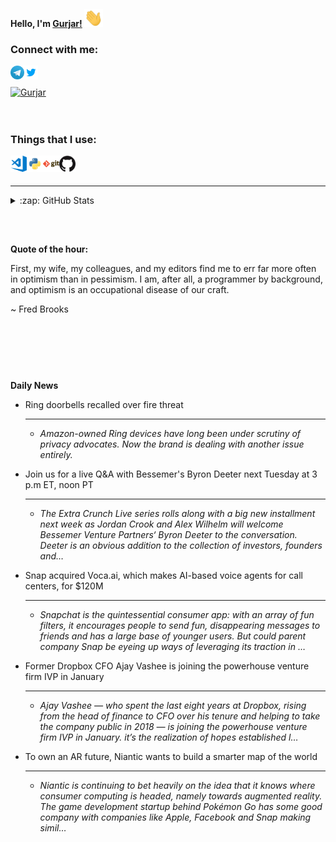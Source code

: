 #### Hello, I'm [Gurjar!](https://GurjarKing.github.io) <img src="https://raw.githubusercontent.com/ABSphreak/ABSphreak/master/gifs/Hi.gif" width="30px"></h2>


### Connect with me:

[<img align="left" alt="Gurjar | Telegram" width="22px" src="https://raw.githubusercontent.com/github/explore/80688e429a7d4ef2fca1e82350fe8e3517d3494d/topics/telegram/telegram.png" />][Telegram]
[<img align="left" alt="Gurjar | Twitter" width="22px" src="https://raw.githubusercontent.com/github/explore/80688e429a7d4ef2fca1e82350fe8e3517d3494d/topics/twitter/twitter.png" />][Twitter]
<br >
<br >
<a href="https://github.com/GurjarKing"><img src="https://komarev.com/ghpvc/?username=GurjarKing" alt="Gurjar" /></a> <br />
<br />
<br />
<!-- <br >

![](https://visitor-badge.glitch.me/badge?page_id=GurjarKing)

<br /> -->

### Things that I use:

[<img align="left" alt="Visual Studio Code" width="26px" src="https://raw.githubusercontent.com/github/explore/80688e429a7d4ef2fca1e82350fe8e3517d3494d/topics/visual-studio-code/visual-studio-code.png" />][VSCode]
[<img align="left" alt="Python" width="26px" src="https://raw.githubusercontent.com/github/explore/80688e429a7d4ef2fca1e82350fe8e3517d3494d/topics/python/python.png" />][Python]
[<img align="left" alt="Git" width="26px" src="https://raw.githubusercontent.com/github/explore/80688e429a7d4ef2fca1e82350fe8e3517d3494d/topics/git/git.png" />][Git]
[<img align="left" alt="GitHub" width="26px" src="https://raw.githubusercontent.com/github/explore/78df643247d429f6cc873026c0622819ad797942/topics/github/github.png" />][Github]

<br />
<br />

---
<details>
  <summary>:zap: GitHub Stats</summary>

<img align="left" alt="Gurjar's Github Stats" src="https://github-readme-stats.vercel.app/api?username=GurjarKing&show_icons=true&hide_border=true&count_private=true&include_all_commit=true&theme=algolia" />

</details>

<!-- ### 🔔 My latest tweet
<a href="https://twitter.com/Gurjar_King43" target="_blank">
	<img src="https://github.com/GurjarKing/GurjarKing/raw/master/tweet.png" width="70%" align="center" alt="Click to view on Twitter" title="My latest tweet, as an image"/>
</a> -->
<br>

<pre>

</pre>

**Quote of the hour:**

First, my wife, my colleagues, and my editors find me to err far more often in optimism than in pessimism. I am, after all, a programmer by background, and optimism is an occupational disease of our craft.

~ Fred Brooks
<pre>

</pre>
<br>
<pre>


</pre>
<strong>Daily News</strong>
  
  - Ring doorbells recalled over fire threat
     <hr/>
     
      - *Amazon-owned Ring devices have long been under scrutiny of privacy advocates. Now the brand is dealing with another issue entirely.*
     
  - Join us for a live Q&A with Bessemer's Byron Deeter next Tuesday at 3 p.m ET, noon PT
      <hr/>
      
      - *The Extra Crunch Live series rolls along with a big new installment next week as Jordan Crook and Alex Wilhelm will welcome Bessemer Venture Partners‘ Byron Deeter to the conversation. Deeter is an obvious addition to the collection of investors, founders and…*
      
  - Snap acquired Voca.ai, which makes AI-based voice agents for call centers, for $120M
      <hr/>
      
      - *Snapchat is the quintessential consumer app: with an array of fun filters, it encourages people to send fun, disappearing messages to friends and has a large base of younger users. But could parent company Snap be eyeing up ways of leveraging its traction in …*
      
  - Former Dropbox CFO Ajay Vashee is joining the powerhouse venture firm IVP in January
      <hr/>
      
      - *Ajay Vashee — who spent the last eight years at Dropbox, rising from the head of finance to CFO over his tenure and helping to take the company public in 2018 — is joining the powerhouse venture firm IVP in January. it’s the realization of hopes established l…*
       
  - To own an AR future, Niantic wants to build a smarter map of the world
      <hr/>
       
       - *Niantic is continuing to bet heavily on the idea that it knows where consumer computing is headed, namely towards augmented reality. The game development startup behind Pokémon Go has some good company with companies like Apple, Facebook and Snap making simil…*
      

<br />

[VSCode]: https://code.visualstudio.com/
[Python]: https://www.python.org/
[Git]: https://git-scm.com/
[Github]: https://github.com/
[Telegram]: https://t.me/Gurjar_King/
[Twitter]: https://twitter.com/Gurjar_King43/
